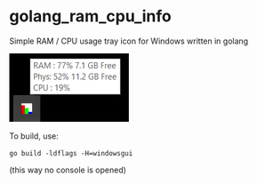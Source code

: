 # golang_ram_cpu_info

Simple RAM / CPU usage tray icon for Windows written in golang

![RAM CPU Usage sample](sample.png "RAM CPU Usage sample")

To build, use:
```
go build -ldflags -H=windowsgui
```
(this way no console is opened)

